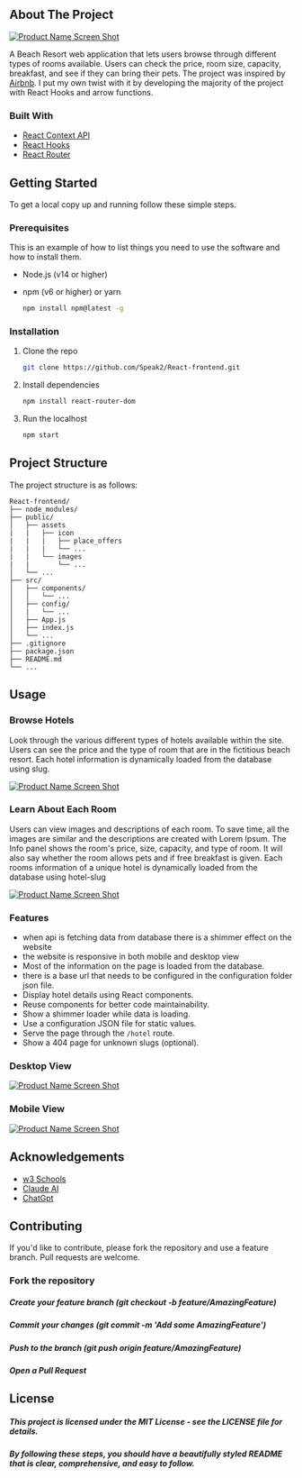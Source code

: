 


<!-- ABOUT THE PROJECT -->
## About The Project

[![Product Name Screen Shot][product-screenshot]]()

A Beach Resort web application that lets users browse through different types of rooms available. Users can check the price, room size, capacity, breakfast, and see if they can bring their pets. The project was inspired by [Airbnb](https://www.airbnb.com/). I put my own twist with it by developing the majority of the project with React Hooks and arrow functions.
 

### Built With


* [React Context API](https://reactjs.org/docs/context.html)
* [React Hooks](https://reactjs.org/docs/hooks-intro.html)
* [React Router](https://reactrouter.com/web/guides/quick-start)



<!-- GETTING STARTED -->
## Getting Started

To get a local copy up and running follow these simple steps.

### Prerequisites

This is an example of how to list things you need to use the software and how to install them.
- Node.js (v14 or higher)
- npm (v6 or higher) or yarn

  ```sh
  npm install npm@latest -g
  ```

### Installation

1. Clone the repo

   ```sh
   git clone https://github.com/Speak2/React-frontend.git
   ```
2. Install dependencies

   ```sh
   npm install react-router-dom
   ```

3. Run the localhost
   ```sh
   npm start
   ```

## Project Structure

The project structure is as follows:

```
React-frontend/
├── node_modules/
├── public/
│   ├── assets
|   |   ├── icon
|   |   |   ├── place_offers
|   |   |   └── ...
|   |   └── images
|   |       └── ...
│   └── ...
├── src/
│   ├── components/
│   │   └── ...
│   ├── config/
│   |   └── ...  
│   ├── App.js
│   ├── index.js
│   └── ...
├── .gitignore
├── package.json
├── README.md
└── ...
```


<!-- USAGE EXAMPLES -->
## Usage

### Browse Hotels

Look through the various different types of hotels available within the site. Users can see the price and the type of room that are in the fictitious beach resort. Each hotel information is dynamically loaded from the database using slug.

[![Product Name Screen Shot][browse-screenshot]]()


### Learn About Each Room

Users can view images and descriptions of each room. To save time, all the images are similar and the descriptions are created with Lorem Ipsum. The Info panel shows the room's price, size, capacity, and type of room. It will also say whether the room allows pets and if free breakfast is given. Each rooms information of a unique hotel is dynamically loaded from the database using hotel-slug

[![Product Name Screen Shot][detail-screenshot]]()


### Features

 - when api is fetching data from database there is a shimmer effect on the website
- the website is responsive in both mobile and desktop view
- Most of the information on the page is loaded from the database.
- there is a base url that needs to be configured in the configuration folder json file.
- Display hotel details using React components.
- Reuse components for better code maintainability.
- Show a shimmer loader while data is loading.
- Use a configuration JSON file for static values.
- Serve the page through the `/hotel` route.
- Show a 404 page for unknown slugs (optional).


### Desktop View


[![Product Name Screen Shot][filter-screenshot]]()


### Mobile View


[![Product Name Screen Shot][filters-screenshot]]()




<!-- ACKNOWLEDGEMENTS -->
## Acknowledgements
* [w3 Schools](https://www.w3schools.com/)
* [Claude AI](https://claude.ai/)
* [ChatGpt](https://chatgpt.com/ )

## Contributing
If you'd like to contribute, please fork the repository and use a feature branch. Pull requests are welcome.

### Fork the repository
##### Create your feature branch (git checkout -b feature/AmazingFeature)
##### Commit your changes (git commit -m 'Add some AmazingFeature')
##### Push to the branch (git push origin feature/AmazingFeature)
##### Open a Pull Request
## License
##### This project is licensed under the MIT License - see the LICENSE file for details.

##### By following these steps, you should have a beautifully styled README that is clear, comprehensive, and easy to follow.



 
[product-screenshot]: ./src/resources/project.png
[browse-screenshot]: ./src/resources/browse%20hotels.png
[detail-screenshot]: ./src/resources/rooms.png
[filter-screenshot]: ./src/resources/desktop_view.png
[filters-screenshot]: ./src/resources/mobile_view.png